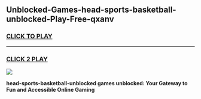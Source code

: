
## Unblocked-Games-head-sports-basketball-unblocked-Play-Free-qxanv
<h3>
<a href="https://premium76.site?title=head-sports-basketball-unblocked&ref=23A">CLICK TO PLAY</a></h3>
<hr>

<h3>
<a href="https://premium76.site?title=head-sports-basketball-unblocked&ref=23A">CLICK 2 PLAY</a>
  
</h3>

<a href="https://premium76.site?title=head-sports-basketball-unblocked&ref=23A"><img src="https://clearcache.store/games.png"></a>


**head-sports-basketball-unblocked games unblocked: Your Gateway to Fun and Accessible Online Gaming**
